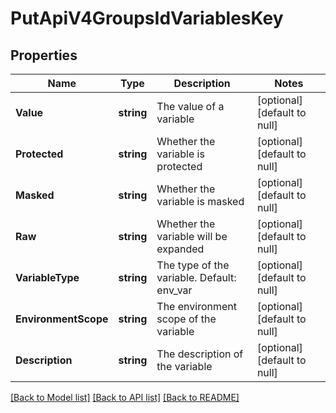 # PutApiV4GroupsIdVariablesKey

## Properties
Name | Type | Description | Notes
------------ | ------------- | ------------- | -------------
**Value** | **string** | The value of a variable | [optional] [default to null]
**Protected** | **string** | Whether the variable is protected | [optional] [default to null]
**Masked** | **string** | Whether the variable is masked | [optional] [default to null]
**Raw** | **string** | Whether the variable will be expanded | [optional] [default to null]
**VariableType** | **string** | The type of the variable. Default: env_var | [optional] [default to null]
**EnvironmentScope** | **string** | The environment scope of the variable | [optional] [default to null]
**Description** | **string** | The description of the variable | [optional] [default to null]

[[Back to Model list]](../README.md#documentation-for-models) [[Back to API list]](../README.md#documentation-for-api-endpoints) [[Back to README]](../README.md)


